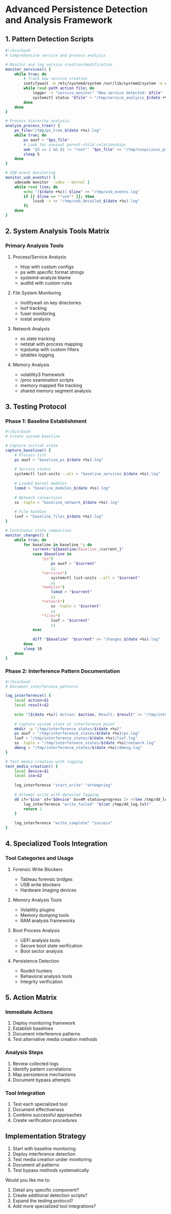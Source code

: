 # Advanced Persistence Detection and Analysis Framework

## 1. Pattern Detection Scripts

```bash
#!/bin/bash
# Comprehensive service and process analysis

# Monitor and log service creation/modification
monitor_services() {
    while true; do
        # Track new service creation
        inotifywait -m /etc/systemd/system /usr/lib/systemd/system -e create -e modify |
        while read path action file; do
            logger -t "service_monitor" "New service detected: $file"
            systemctl status "$file" > "/tmp/service_analysis_$(date +%s).log"
        done
    done
}

# Process hierarchy analysis
analyze_process_tree() {
    ps_file="/tmp/ps_tree_$(date +%s).log"
    while true; do
        ps auxf > "$ps_file"
        # Look for unusual parent-child relationships
        awk '$3 == 1 && $1 != "root"' "$ps_file" >> "/tmp/suspicious_processes.log"
        sleep 5
    done
}

# USB event monitoring
monitor_usb_events() {
    udevadm monitor --udev --kernel |
    while read line; do
        echo "[$(date +%s)] $line" >> "/tmp/usb_events.log"
        if [[ $line == *"usb"* ]]; then
            lsusb -v >> "/tmp/usb_detailed_$(date +%s).log"
        fi
    done
}
```

## 2. System Analysis Tools Matrix

### Primary Analysis Tools
1. Process/Service Analysis
   - htop with custom configs
   - ps with specific format strings
   - systemd-analyze blame
   - auditd with custom rules

2. File System Monitoring
   - inotifywait on key directories
   - lsof tracking
   - fuser monitoring
   - iostat analysis

3. Network Analysis
   - ss state tracking
   - netstat with process mapping
   - tcpdump with custom filters
   - iptables logging

4. Memory Analysis
   - volatility3 framework
   - /proc examination scripts
   - memory mapped file tracking
   - shared memory segment analysis

## 3. Testing Protocol

### Phase 1: Baseline Establishment
```bash
#!/bin/bash
# Create system baseline

# Capture initial state
capture_baseline() {
    # Process list
    ps auxf > "baseline_ps_$(date +%s).log"
    
    # Service status
    systemctl list-units --all > "baseline_services_$(date +%s).log"
    
    # Loaded kernel modules
    lsmod > "baseline_modules_$(date +%s).log"
    
    # Network connections
    ss -tupln > "baseline_network_$(date +%s).log"
    
    # File handles
    lsof > "baseline_files_$(date +%s).log"
}

# Continuous state comparison
monitor_changes() {
    while true; do
        for baseline in baseline_*; do
            current="${baseline/baseline_/current_}"
            case $baseline in
                *ps*)
                    ps auxf > "$current"
                    ;;
                *services*)
                    systemctl list-units --all > "$current"
                    ;;
                *modules*)
                    lsmod > "$current"
                    ;;
                *network*)
                    ss -tupln > "$current"
                    ;;
                *files*)
                    lsof > "$current"
                    ;;
            esac
            
            diff "$baseline" "$current" >> "changes_$(date +%s).log"
        done
        sleep 10
    done
}
```

### Phase 2: Interference Pattern Documentation

```bash
#!/bin/bash
# Document interference patterns

log_interference() {
    local action=$1
    local result=$2
    
    echo "[$(date +%s)] Action: $action, Result: $result" >> "/tmp/interference_log.txt"
    
    # Capture system state at interference point
    mkdir -p "/tmp/interference_states/$(date +%s)"
    ps auxf > "/tmp/interference_states/$(date +%s)/ps.log"
    lsof > "/tmp/interference_states/$(date +%s)/lsof.log"
    ss -tupln > "/tmp/interference_states/$(date +%s)/network.log"
    dmesg > "/tmp/interference_states/$(date +%s)/dmesg.log"
}

# Test media creation with logging
test_media_creation() {
    local device=$1
    local iso=$2
    
    log_interference "start_write" "attempting"
    
    # Attempt write with detailed logging
    dd if="$iso" of="$device" bs=4M status=progress 2> >(tee /tmp/dd_log.txt) || {
        log_interference "write_failed" "$(cat /tmp/dd_log.txt)"
        return 1
    }
    
    log_interference "write_complete" "success"
}
```

## 4. Specialized Tools Integration

### Tool Categories and Usage

1. Forensic Write Blockers
   - Tableau forensic bridges
   - USB write blockers
   - Hardware imaging devices

2. Memory Analysis Tools
   - Volatility plugins
   - Memory dumping tools
   - RAM analysis frameworks

3. Boot Process Analysis
   - UEFI analysis tools
   - Secure boot state verification
   - Boot sector analysis

4. Persistence Detection
   - Rootkit hunters
   - Behavioral analysis tools
   - Integrity verification

## 5. Action Matrix

### Immediate Actions
1. Deploy monitoring framework
2. Establish baselines
3. Document interference patterns
4. Test alternative media creation methods

### Analysis Steps
1. Review collected logs
2. Identify pattern correlations
3. Map persistence mechanisms
4. Document bypass attempts

### Tool Integration
1. Test each specialized tool
2. Document effectiveness
3. Combine successful approaches
4. Create verification procedures

## Implementation Strategy

1. Start with baseline monitoring
2. Deploy interference detection
3. Test media creation under monitoring
4. Document all patterns
5. Test bypass methods systematically

Would you like me to:
1. Detail any specific component?
2. Create additional detection scripts?
3. Expand the testing protocol?
4. Add more specialized tool integrations?
